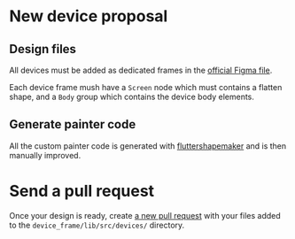 # New device proposal

## Design files

All devices must be added as dedicated frames in the [official Figma file](https://www.figma.com/file/WIamxcVDlHvxcCjLvJnwmR/DevicePreview---Frames?node-id=0%3A1).

Each device frame mush have a `Screen` node which must contains a flatten shape, and a `Body` group which contains the device body elements.

## Generate painter code

All the custom painter code is generated with [fluttershapemaker](https://fluttershapemaker.com/) and is then manually improved. 

# Send a pull request

Once your design is ready, create [a new pull request](https://github.com/aloisdeniel/flutter_device_preview/pulls) with your files added to the `device_frame/lib/src/devices/` directory.